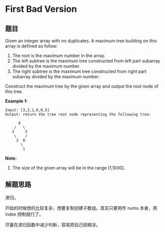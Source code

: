 # First Bad Version

## 题目

Given an integer array with no duplicates. A maximum tree building on this array is defined as follow:

1. The root is the maximum number in the array.
2. The left subtree is the maximum tree constructed from left part subarray divided by the maximum number.
3. The right subtree is the maximum tree constructed from right part subarray divided by the maximum number.

Construct the maximum tree by the given array and output the root node of this tree.

**Example 1:**

```
Input: [3,2,1,6,0,5]
Output: return the tree root node representing the following tree:

      6
    /   \
   3     5
    \    / 
     2  0   
       \
        1
```

**Note:**

1. The size of the given array will be in the range [1,1000].


## 解题思路

递归。

开始的时候想的比较复杂，想要复制创建子数组。其实只要用传 nums 本身，用 index 控制就行了。

尽量在递归函数中减少判断，容易把自己绕糊涂。